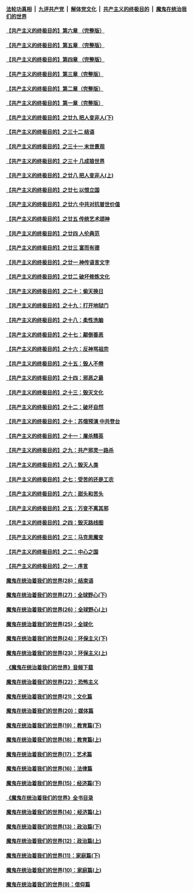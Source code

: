 ####  [法轮功真相](../../../../basic/blob/master/README.md?t=05201301) &nbsp;|&nbsp; [九评共产党](../../../../9ping.md/blob/master/README.md?t=05201301) &nbsp;|&nbsp; [解体党文化](../../../../jtdwh.md/blob/master/README.md?t=05201301)  &nbsp;|&nbsp; [共产主义的终极目的](../../../../gczydzjmd.md/blob/master/README.md?t=05201301) &nbsp;|&nbsp; [魔鬼在统治我们的世界](../../../../mgztzwmdsj.md/blob/master/README.md?t=05201301) 

#### [【共产主义的终极目的】第六章 （完整版）](../pages/nsc422/n11428913.md?t=05201301) 

#### [【共产主义的终极目的】第五章 （完整版）](../pages/nsc422/n11428912.md?t=05201301) 

#### [【共产主义的终极目的】第四章 （完整版）](../pages/nsc422/n11428907.md?t=05201301) 

#### [【共产主义的终极目的】第三章（完整版）](../pages/nsc422/n11428848.md?t=05201301) 

#### [【共产主义的终极目的】第二章（完整版）](../pages/nsc422/n11428831.md?t=05201301) 

#### [【共产主义的终极目的】第一章（完整版）](../pages/nsc422/n11417651.md?t=05201301) 

#### [【共产主义的终极目的】之廿九 把人变非人(下)](../pages/nsc422/n11344140.md?t=05201301) 

#### [【共产主义的终极目的】之三十二 结语](../pages/nsc422/n11360535.md?t=05201301) 

#### [【共产主义的终极目的】之三十一 末世景观](../pages/nsc422/n11351129.md?t=05201301) 

#### [【共产主义的终极目的】之三十 几成狼世界](../pages/nsc422/n11348280.md?t=05201301) 

#### [【共产主义的终极目的】之廿八 把人变非人(上)](../pages/nsc422/n11340492.md?t=05201301) 

#### [【共产主义的终极目的】之廿七 以恨立国](../pages/nsc422/n11336944.md?t=05201301) 

#### [【共产主义的终极目的】之廿六 中共对抗普世价值](../pages/nsc422/n11324785.md?t=05201301) 

#### [【共产主义的终极目的】之廿五 传统艺术颂神](../pages/nsc422/n11296396.md?t=05201301) 

#### [【共产主义的终极目的】之廿四 人伦典范](../pages/nsc422/n11296397.md?t=05201301) 

#### [【共产主义的终极目的】之廿三 富而有德](../pages/nsc422/n11283598.md?t=05201301) 

#### [【共产主义的终极目的】之廿一 神传语言文字](../pages/nsc422/n11263265.md?t=05201301) 

#### [【共产主义的终极目的】之廿二 破坏修炼文化](../pages/nsc422/n11245728.md?t=05201301) 

#### [【共产主义的终极目的】之二十：偷天换日](../pages/nsc422/n11238846.md?t=05201301) 

#### [【共产主义的终极目的】之十九：打开地狱门](../pages/nsc422/n11206376.md?t=05201301) 

#### [【共产主义的终极目的】之十八：柔性洗脑](../pages/nsc422/n11199994.md?t=05201301) 

#### [【共产主义的终极目的】之十七：颠倒善恶](../pages/nsc422/n11179782.md?t=05201301) 

#### [【共产主义的终极目的】之十六：反神骂祖宗](../pages/nsc422/n11166798.md?t=05201301) 

#### [【共产主义的终极目的】之十五：毁人不倦](../pages/nsc422/n11166792.md?t=05201301) 

#### [【共产主义的终极目的】之十四：邪恶之最](../pages/nsc422/n11150249.md?t=05201301) 

#### [【共产主义的终极目的】之十三：毁灭文化](../pages/nsc422/n11135227.md?t=05201301) 

#### [【共产主义的终极目的】之十二：破坏自然](../pages/nsc422/n11135214.md?t=05201301) 

#### [【共产主义的终极目的】之十：苏俄预演 中共登台](../pages/nsc422/n11118424.md?t=05201301) 

#### [【共产主义的终极目的】之十一：屠杀精英](../pages/nsc422/n11118442.md?t=05201301) 

#### [【共产主义的终极目的】之九：共产邪灵一路杀](../pages/nsc422/n11114139.md?t=05201301) 

#### [【共产主义的终极目的】之八：毁灭人类](../pages/nsc422/n11108503.md?t=05201301) 

#### [【共产主义的终极目的】之七：受苦的还是工农](../pages/nsc422/n11101809.md?t=05201301) 

#### [【共产主义的终极目的】之六：甜头和苦头](../pages/nsc422/n11096971.md?t=05201301) 

#### [【共产主义的终极目的】之五：万变不离其邪](../pages/nsc422/n11091285.md?t=05201301) 

#### [【共产主义的终极目的】之四：毁灭路线图](../pages/nsc422/n11086284.md?t=05201301) 

#### [【共产主义的终极目的】之三：马克思魔变](../pages/nsc422/n11061941.md?t=05201301) 

#### [【共产主义的终极目的】之二：中心之国](../pages/nsc422/n11047728.md?t=05201301) 

#### [【共产主义的终极目的】之一：序言](../pages/nsc422/n11086077.md?t=05201301) 

#### [魔鬼在统治着我们的世界(28)：结束语](../pages/nsc422/n10936246.md?t=05201301) 

#### [魔鬼在统治着我们的世界(27)：全球野心(下)](../pages/nsc422/n10928319.md?t=05201301) 

#### [魔鬼在统治着我们的世界(26)：全球野心(上)](../pages/nsc422/n10900318.md?t=05201301) 

#### [魔鬼在统治着我们的世界(25)：全球化](../pages/nsc422/n10788205.md?t=05201301) 

#### [魔鬼在统治着我们的世界(24)：环保主义(下)](../pages/nsc422/n10695307.md?t=05201301) 

#### [魔鬼在统治着我们的世界(23)：环保主义(上)](../pages/nsc422/n10688613.md?t=05201301) 

#### [《魔鬼在统治着我们的世界》音频下载](../pages/nsc422/n10635553.md?t=05201301) 

#### [魔鬼在统治着我们的世界(22)：恐怖主义](../pages/nsc422/n10614727.md?t=05201301) 

#### [魔鬼在统治着我们的世界(21)：文化篇](../pages/nsc422/n10597706.md?t=05201301) 

#### [魔鬼在统治着我们的世界(20)：媒体篇](../pages/nsc422/n10586579.md?t=05201301) 

#### [魔鬼在统治着我们的世界(19)：教育篇(下)](../pages/nsc422/n10564808.md?t=05201301) 

#### [魔鬼在统治着我们的世界(18)：教育篇(上)](../pages/nsc422/n10526970.md?t=05201301) 

#### [魔鬼在统治着我们的世界(17)：艺术篇](../pages/nsc422/n10499093.md?t=05201301) 

#### [魔鬼在统治着我们的世界(16)：法律篇](../pages/nsc422/n10485969.md?t=05201301) 

#### [魔鬼在统治着我们的世界(15)：经济篇(下)](../pages/nsc422/n10469975.md?t=05201301) 

#### [《魔鬼在统治着我们的世界》全书目录](../pages/nsc422/n10464261.md?t=05201301) 

#### [魔鬼在统治着我们的世界(14)：经济篇(上)](../pages/nsc422/n10457370.md?t=05201301) 

#### [魔鬼在统治着我们的世界(13)：政治篇(下)](../pages/nsc422/n10448270.md?t=05201301) 

#### [魔鬼在统治着我们的世界(12)：政治篇(上)](../pages/nsc422/n10444576.md?t=05201301) 

#### [魔鬼在统治着我们的世界(11)：家庭篇(下)](../pages/nsc422/n10440961.md?t=05201301) 

#### [魔鬼在统治着我们的世界(10)：家庭篇(上)](../pages/nsc422/n10435448.md?t=05201301) 

#### [魔鬼在统治着我们的世界(9)：信仰篇](../pages/nsc422/n10432159.md?t=05201301) 

